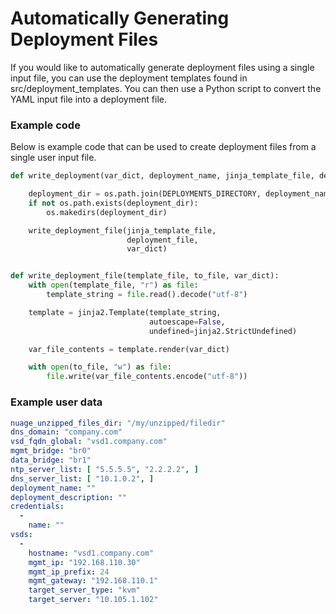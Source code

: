 # Automatically Generating Deployment Files
If you would like to automatically generate deployment files using a single input file, you can use the deployment templates found in src/deployment_templates. You can then use a Python script to convert the YAML input file into a deployment file.

### Example code
Below is example code that can be used to create deployment files from a single user input file.

```python
def write_deployment(var_dict, deployment_name, jinja_template_file, deployment_file):

    deployment_dir = os.path.join(DEPLOYMENTS_DIRECTORY, deployment_name)
    if not os.path.exists(deployment_dir):
        os.makedirs(deployment_dir)

    write_deployment_file(jinja_template_file,
                          deployment_file,
                          var_dict)


def write_deployment_file(template_file, to_file, var_dict):
    with open(template_file, "r") as file:
        template_string = file.read().decode("utf-8")

    template = jinja2.Template(template_string,
                               autoescape=False,
                               undefined=jinja2.StrictUndefined)

    var_file_contents = template.render(var_dict)

    with open(to_file, "w") as file:
        file.write(var_file_contents.encode("utf-8"))
```

### Example user data

```yaml
nuage_unzipped_files_dir: "/my/unzipped/filedir"
dns_domain: "company.com"
vsd_fqdn_global: "vsd1.company.com"
mgmt_bridge: "br0"
data_bridge: "br1"
ntp_server_list: [ "5.5.5.5", "2.2.2.2", ]
dns_server_list: [ "10.1.0.2", ]
deployment_name: ""
deployment_description: ""
credentials:
  -
    name: ""
vsds:
  -
    hostname: "vsd1.company.com"
    mgmt_ip: "192.168.110.30"
    mgmt_ip_prefix: 24
    mgmt_gateway: "192.168.110.1"
    target_server_type: "kvm"
    target_server: "10.105.1.102"
```
